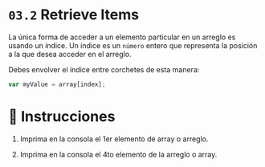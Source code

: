 # `03.2` Retrieve Items

La única forma de acceder a un elemento particular en un arreglo es usando un índice. Un índice es un `número` entero que representa la posición a la que desea acceder en el arreglo.

Debes envolver el índice entre corchetes de esta manera:

```js
var myValue = array[index];
```

# 📝 Instrucciones

1. Imprima en la consola el 1er elemento de array o arreglo.

2. Imprima en la consola el 4to elemento de la arreglo o array.